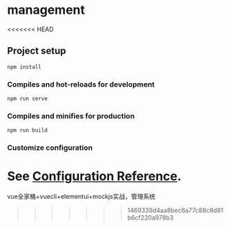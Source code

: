 # management
<<<<<<< HEAD

## Project setup
```
npm install
```

### Compiles and hot-reloads for development
```
npm run serve
```

### Compiles and minifies for production
```
npm run build
```

### Customize configuration
See [Configuration Reference](https://cli.vuejs.org/config/).
=======
vue全家桶+vuecli+elementui+mockjs实战，管理系统
>>>>>>> 1469339d4aa8bec6a77c88c8d81b6cf220a978b3
